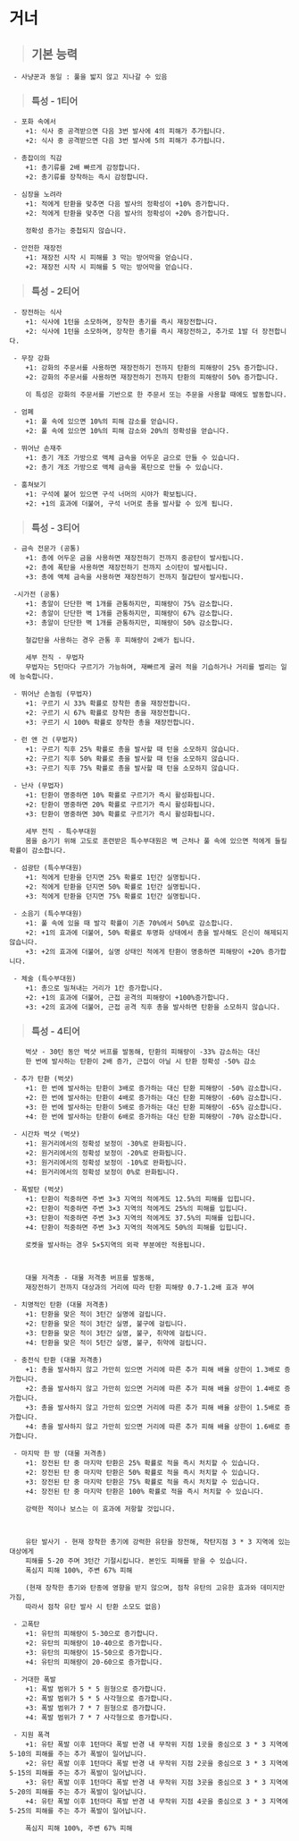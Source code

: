 # 거너

> ## 기본 능력

     - 사냥꾼과 동일 : 풀을 밟지 않고 지나갈 수 있음

> ### 특성 - 1티어

     - 포화 속에서
        +1: 식사 중 공격받으면 다음 3번 발사에 4의 피해가 추가됩니다.
        +2: 식사 중 공격받으면 다음 3번 발사에 5의 피해가 추가됩니다.
     
     - 총잡이의 직감
        +1: 총기류를 2배 빠르게 감정합니다.
        +2: 총기류를 장착하는 즉시 감정합니다.

     - 심장을 노려라
        +1: 적에게 탄환을 맞추면 다음 발사의 정확성이 +10% 증가합니다.
        +2: 적에게 탄환을 맞추면 다음 발사의 정확성이 +20% 증가합니다.

        정확성 증가는 중첩되지 않습니다.

     - 안전한 재장전
        +1: 재장전 시작 시 피해를 3 막는 방어막을 얻습니다.
        +2: 재장전 시작 시 피해를 5 막는 방어막을 얻습니다.

> ### 특성 - 2티어

     - 장전하는 식사
        +1: 식사에 1턴을 소모하며, 장착한 총기를 즉시 재장전합니다.
        +2: 식사에 1턴을 소모하며, 장착한 총기를 즉시 재장전하고, 추가로 1발 더 장전합니다.

     - 무장 강화
        +1: 강화의 주문서를 사용하면 재장전하기 전까지 탄환의 피해량이 25% 증가합니다.
        +2: 강화의 주문서를 사용하면 재장전하기 전까지 탄환의 피해량이 50% 증가합니다.

        이 특성은 강화의 주문서를 기반으로 한 주문서 또는 주문을 사용할 때에도 발동합니다.

     - 엄폐
        +1: 풀 속에 있으면 10%의 피해 감소를 얻습니다.
        +2: 풀 속에 있으면 10%의 피해 감소와 20%의 정확성을 얻습니다.

     - 뛰어난 손재주
        +1: 총기 개조 가방으로 액체 금속을 어두운 금으로 만들 수 있습니다.
        +2: 총기 개조 가방으로 액체 금속을 폭탄으로 만들 수 있습니다.

     - 훔쳐보기
        +1: 구석에 붙어 있으면 구석 너머의 시야가 확보됩니다.
        +2: +1의 효과에 더불어, 구석 너머로 총을 발사할 수 있게 됩니다.

> ### 특성 - 3티어

     - 금속 전문가 (공통)
        +1: 총에 어두운 금을 사용하면 재장전하기 전까지 중공탄이 발사됩니다.
        +2: 총에 폭탄을 사용하면 재장전하기 전까지 소이탄이 발사됩니다.
        +3: 총에 액체 금속을 사용하면 재장전하기 전까지 철갑탄이 발사됩니다.

     -시가전 (공통)
        +1: 총알이 단단한 벽 1개를 관통하지만, 피해량이 75% 감소합니다.
        +2: 총알이 단단한 벽 1개를 관통하지만, 피해량이 67% 감소합니다.
        +3: 총알이 단단한 벽 1개를 관통하지만, 피해량이 50% 감소합니다.

        철갑탄을 사용하는 경우 관통 후 피해량이 2배가 됩니다.

        세부 전직 - 무법자
        무법자는 5턴마다 구르기가 가능하며, 재빠르게 굴러 적을 기습하거나 거리를 벌리는 일에 능숙합니다.

     - 뛰어난 손놀림 (무법자)
        +1: 구르기 시 33% 확률로 장착한 총을 재장전합니다.
        +2: 구르기 시 67% 확률로 장착한 총을 재장전합니다.
        +3: 구르기 시 100% 확률로 장착한 총을 재장전합니다.

     - 런 앤 건 (무법자)
        +1: 구르기 직후 25% 확률로 총을 발사할 때 턴을 소모하지 않습니다.
        +2: 구르기 직후 50% 확률로 총을 발사할 때 턴을 소모하지 않습니다.
        +3: 구르기 직후 75% 확률로 총을 발사할 때 턴을 소모하지 않습니다.

     - 난사 (무법자)
        +1: 탄환이 명중하면 10% 확률로 구르기가 즉시 활성화됩니다.
        +2: 탄환이 명중하면 20% 확률로 구르기가 즉시 활성화됩니다.
        +3: 탄환이 명중하면 30% 확률로 구르기가 즉시 활성화됩니다.

        세부 전직 - 특수부대원
        몸을 숨기기 위해 고도로 훈련받은 특수부대원은 벽 근처나 풀 속에 있으면 적에게 들킬 확률이 감소합니다.

     - 섬광탄 (특수부대원)
        +1: 적에게 탄환을 던지면 25% 확률로 1턴간 실명됩니다.
        +2: 적에게 탄환을 던지면 50% 확률로 1턴간 실명됩니다.
        +3: 적에게 탄환을 던지면 75% 확률로 1턴간 실명됩니다.

     - 소음기 (특수부대원)
        +1: 풀 속에 있을 때 발각 확률이 기존 70%에서 50%로 감소합니다.
        +2: +1의 효과에 더불어, 50% 확률로 투명화 상태에서 총을 발사해도 은신이 해제되지 않습니다.
        +3: +2의 효과에 더불어, 실명 상태인 적에게 탄환이 명중하면 피해량이 +20% 증가합니다.

     - 체술 (특수부대원)
        +1: 총으로 밀쳐내는 거리가 1칸 증가합니다.
        +2: +1의 효과에 더불어, 근접 공격의 피해량이 +100%증가합니다.
        +3: +2의 효과에 더불어, 근접 공격 직후 총을 발사하면 탄환을 소모하지 않습니다.

> ### 특성 - 4티어

        벅샷 - 30턴 동안 벅샷 버프를 발동해, 탄환의 피해량이 -33% 감소하는 대신
        한 번에 발사하는 탄환이 2배 증가, 근접이 아닐 시 탄환 정확성 -50% 감소

     - 추가 탄환 (벅샷)
        +1: 한 번에 발사하는 탄환이 3배로 증가하는 대신 탄환 피해량이 -50% 감소합니다.
        +2: 한 번에 발사하는 탄환이 4배로 증가하는 대신 탄환 피해량이 -60% 감소합니다.
        +3: 한 번에 발사하는 탄환이 5배로 증가하는 대신 탄환 피해량이 -65% 감소합니다.
        +4: 한 번에 발사하는 탄환이 6배로 증가하는 대신 탄환 피해량이 -70% 감소합니다.

     - 시간차 벅샷 (벅샷)
        +1: 원거리에서의 정확성 보정이 -30%로 완화됩니다.
        +2: 원거리에서의 정확성 보정이 -20%로 완화됩니다.
        +3: 원거리에서의 정확성 보정이 -10%로 완화됩니다.
        +4: 원거리에서의 정확성 보정이 0%로 완화됩니다.

     - 폭발탄 (벅샷)
        +1: 탄환이 적중하면 주변 3×3 지역의 적에게도 12.5%의 피해를 입힙니다.
        +2: 탄환이 적중하면 주변 3×3 지역의 적에게도 25%의 피해를 입힙니다.
        +3: 탄환이 적중하면 주변 3×3 지역의 적에게도 37.5%의 피해를 입힙니다.
        +4: 탄환이 적중하면 주변 3×3 지역의 적에게도 50%의 피해를 입힙니다.

        로켓을 발사하는 경우 5×5지역의 외곽 부분에만 적용됩니다.



        대물 저격총 - 대물 저격총 버프를 발동해,
        재장전하기 전까지 대상과의 거리에 따라 탄환 피해량 0.7-1.2배 효과 부여

     - 치명적인 탄환 (대물 저격총)
        +1: 탄환을 맞은 적이 3턴간 실명에 걸립니다.
        +2: 탄환을 맞은 적이 3턴간 실명, 불구에 걸립니다.
        +3: 탄환을 맞은 적이 3턴간 실명, 불구, 취약에 걸립니다.
        +4: 탄환을 맞은 적이 5턴간 실명, 불구, 취약에 걸립니다.

     - 충전식 탄환 (대물 저격총)
        +1: 총을 발사하지 않고 가만히 있으면 거리에 따른 추가 피해 배율 상한이 1.3배로 증가합니다.
        +2: 총을 발사하지 않고 가만히 있으면 거리에 따른 추가 피해 배율 상한이 1.4배로 증가합니다.
        +3: 총을 발사하지 않고 가만히 있으면 거리에 따른 추가 피해 배율 상한이 1.5배로 증가합니다.
        +4: 총을 발사하지 않고 가만히 있으면 거리에 따른 추가 피해 배율 상한이 1.6배로 증가합니다.

     - 마지막 한 방 (대물 저격총)
        +1: 장전된 탄 중 마지막 탄환은 25% 확률로 적을 즉시 처치할 수 있습니다.
        +2: 장전된 탄 중 마지막 탄환은 50% 확률로 적을 즉시 처치할 수 있습니다.
        +3: 장전된 탄 중 마지막 탄환은 75% 확률로 적을 즉시 처치할 수 있습니다.
        +4: 장전된 탄 중 마지막 탄환은 100% 확률로 적을 즉시 처치할 수 있습니다.

        강력한 적이나 보스는 이 효과에 저항할 것입니다.



        유탄 발사기 - 현재 장착한 총기에 강력한 유탄을 장전해, 착탄지점 3 * 3 지역에 있는 대상에게
        피해를 5-20 주며 3턴간 기절시킵니다. 본인도 피해를 받을 수 있습니다.
        폭심지 피해 100%, 주변 67% 피해

        (현재 장착한 총기와 탄종에 영향을 받지 않으며, 점착 유탄의 고유한 효과와 데미지만 가짐,
        따라서 점착 유탄 발사 시 탄환 소모도 없음)

     - 고폭탄
        +1: 유탄의 피해량이 5-30으로 증가합니다.
        +2: 유탄의 피해량이 10-40으로 증가합니다.
        +3: 유탄의 피해량이 15-50으로 증가합니다.
        +4: 유탄의 피해량이 20-60으로 증가합니다.

     - 거대한 폭발
        +1: 폭발 범위가 5 * 5 원형으로 증가합니다.
        +2: 폭발 범위가 5 * 5 사각형으로 증가합니다.
        +3: 폭발 범위가 7 * 7 원형으로 증가합니다.
        +4: 폭발 범위가 7 * 7 사각형으로 증가합니다.

     - 지원 폭격
        +1: 유탄 폭발 이후 1턴마다 폭발 반경 내 무작위 지점 1곳을 중심으로 3 * 3 지역에 5-10의 피해를 주는 추가 폭발이 일어납니다.
        +2: 유탄 폭발 이후 1턴마다 폭발 반경 내 무작위 지점 2곳을 중심으로 3 * 3 지역에 5-15의 피해를 주는 추가 폭발이 일어납니다.
        +3: 유탄 폭발 이후 1턴마다 폭발 반경 내 무작위 지점 3곳을 중심으로 3 * 3 지역에 5-20의 피해를 주는 추가 폭발이 일어납니다.
        +4: 유탄 폭발 이후 1턴마다 폭발 반경 내 무작위 지점 4곳을 중심으로 3 * 3 지역에 5-25의 피해를 주는 추가 폭발이 일어납니다.

        폭심지 피해 100%, 주변 67% 피해